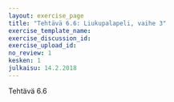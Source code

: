 ```yaml
---
layout: exercise_page
title: "Tehtävä 6.6: Liukupalapeli, vaihe 3"
exercise_template_name:
exercise_discussion_id:
exercise_upload_id:
no_review: 1
kesken: 1
julkaisu: 14.2.2018
---
```


Tehtävä 6.6
